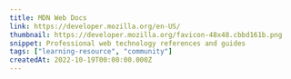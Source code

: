 ```yaml
---
title: MDN Web Docs
link: https://developer.mozilla.org/en-US/
thumbnail: https://developer.mozilla.org/favicon-48x48.cbbd161b.png
snippet: Professional web technology references and guides
tags: ["learning-resource", "community"]
createdAt: 2022-10-19T00:00:00.000Z
---
```

